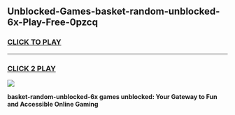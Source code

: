 
## Unblocked-Games-basket-random-unblocked-6x-Play-Free-0pzcq
<h3>
<a href="https://premium76.site?title=basket-random-unblocked-6x&ref=19M">CLICK TO PLAY</a></h3>
<hr>

<h3>
<a href="https://premium76.site?title=basket-random-unblocked-6x&ref=19M">CLICK 2 PLAY</a>
  
</h3>

<a href="https://premium76.site?title=basket-random-unblocked-6x&ref=19M"><img src="https://clearcache.store/games.png"></a>


**basket-random-unblocked-6x games unblocked: Your Gateway to Fun and Accessible Online Gaming**
